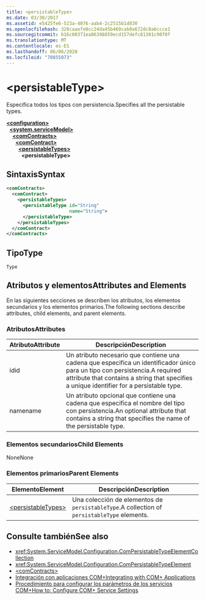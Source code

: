 ```yaml
---
title: <persistableType>
ms.date: 03/30/2017
ms.assetid: e5425fe6-523a-4076-aab4-2c2515b1d830
ms.openlocfilehash: 328caaefe0cc24da45b460cab0a672dc8a6ccce1
ms.sourcegitcommit: b16c00371ea06398859ecd157defc81301c9070f
ms.translationtype: MT
ms.contentlocale: es-ES
ms.lasthandoff: 06/06/2020
ms.locfileid: "70855073"
---
```

# \<persistableType>
<span data-ttu-id="8457f-101">Especifica todos los tipos con persistencia.</span><span class="sxs-lookup"><span data-stu-id="8457f-101">Specifies all the persistable types.</span></span>  
  
[**\<configuration>**](../configuration-element.md)\
&nbsp;&nbsp;[**\<system.serviceModel>**](system-servicemodel.md)\
&nbsp;&nbsp;&nbsp;&nbsp;[**\<comContracts>**](comcontracts.md)\
&nbsp;&nbsp;&nbsp;&nbsp;&nbsp;&nbsp;[**\<comContract>**](comcontract.md)\
&nbsp;&nbsp;&nbsp;&nbsp;&nbsp;&nbsp;&nbsp;&nbsp;[**\<persistableTypes>**](persistabletypes.md)\
&nbsp;&nbsp;&nbsp;&nbsp;&nbsp;&nbsp;&nbsp;&nbsp;&nbsp;&nbsp;**\<persistableType>**  
  
## <a name="syntax"></a><span data-ttu-id="8457f-102">Sintaxis</span><span class="sxs-lookup"><span data-stu-id="8457f-102">Syntax</span></span>  
  
```xml  
<comContracts>
  <comContract>
    <persistableTypes>
      <persistableType id="String"
                       name="String">
      </persistableType>
    </persistableTypes>
  </comContract>
</comContracts>
```  
  
## <a name="type"></a><span data-ttu-id="8457f-103">Tipo</span><span class="sxs-lookup"><span data-stu-id="8457f-103">Type</span></span>  
 `Type`  
  
## <a name="attributes-and-elements"></a><span data-ttu-id="8457f-104">Atributos y elementos</span><span class="sxs-lookup"><span data-stu-id="8457f-104">Attributes and Elements</span></span>  
 <span data-ttu-id="8457f-105">En las siguientes secciones se describen los atributos, los elementos secundarios y los elementos primarios.</span><span class="sxs-lookup"><span data-stu-id="8457f-105">The following sections describe attributes, child elements, and parent elements.</span></span>  
  
### <a name="attributes"></a><span data-ttu-id="8457f-106">Atributos</span><span class="sxs-lookup"><span data-stu-id="8457f-106">Attributes</span></span>  
  
|<span data-ttu-id="8457f-107">Atributo</span><span class="sxs-lookup"><span data-stu-id="8457f-107">Attribute</span></span>|<span data-ttu-id="8457f-108">Descripción</span><span class="sxs-lookup"><span data-stu-id="8457f-108">Description</span></span>|  
|---------------|-----------------|  
|<span data-ttu-id="8457f-109">id</span><span class="sxs-lookup"><span data-stu-id="8457f-109">id</span></span>|<span data-ttu-id="8457f-110">Un atributo necesario que contiene una cadena que especifica un identificador único para un tipo con persistencia.</span><span class="sxs-lookup"><span data-stu-id="8457f-110">A required attribute that contains a string that specifies a unique identifier for a persistable type.</span></span>|  
|<span data-ttu-id="8457f-111">name</span><span class="sxs-lookup"><span data-stu-id="8457f-111">name</span></span>|<span data-ttu-id="8457f-112">Un atributo opcional que contiene una cadena que especifica el nombre del tipo con persistencia.</span><span class="sxs-lookup"><span data-stu-id="8457f-112">An optional attribute that contains a string that specifies the name of the persistable type.</span></span>|  
  
### <a name="child-elements"></a><span data-ttu-id="8457f-113">Elementos secundarios</span><span class="sxs-lookup"><span data-stu-id="8457f-113">Child Elements</span></span>  
 <span data-ttu-id="8457f-114">None</span><span class="sxs-lookup"><span data-stu-id="8457f-114">None</span></span>  
  
### <a name="parent-elements"></a><span data-ttu-id="8457f-115">Elementos primarios</span><span class="sxs-lookup"><span data-stu-id="8457f-115">Parent Elements</span></span>  
  
|<span data-ttu-id="8457f-116">Elemento</span><span class="sxs-lookup"><span data-stu-id="8457f-116">Element</span></span>|<span data-ttu-id="8457f-117">Descripción</span><span class="sxs-lookup"><span data-stu-id="8457f-117">Description</span></span>|  
|-------------|-----------------|  
|[\<persistableTypes>](persistabletypes.md)|<span data-ttu-id="8457f-118">Una colección de elementos de `persistableType`.</span><span class="sxs-lookup"><span data-stu-id="8457f-118">A collection of `persistableType` elements.</span></span>|  
  
## <a name="see-also"></a><span data-ttu-id="8457f-119">Consulte también</span><span class="sxs-lookup"><span data-stu-id="8457f-119">See also</span></span>

- <xref:System.ServiceModel.Configuration.ComPersistableTypeElementCollection>
- <xref:System.ServiceModel.Configuration.ComPersistableTypeElement>
- [\<comContracts>](comcontracts.md)
- [<span data-ttu-id="8457f-120">Integración con aplicaciones COM+</span><span class="sxs-lookup"><span data-stu-id="8457f-120">Integrating with COM+ Applications</span></span>](../../../wcf/feature-details/integrating-with-com-plus-applications.md)
- [<span data-ttu-id="8457f-121">Procedimiento para configurar los parámetros de los servicios COM+</span><span class="sxs-lookup"><span data-stu-id="8457f-121">How to: Configure COM+ Service Settings</span></span>](../../../wcf/feature-details/how-to-configure-com-service-settings.md)
